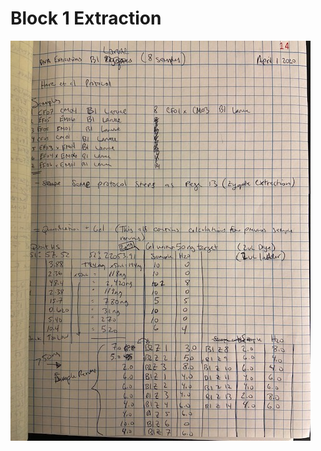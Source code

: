 # Block 1 Extraction

![](https://github.com/epigeneticstoocean/2018OAExp_larvae/blob/master/figures/pg14_2020Apr1_Extraction.jpg)
